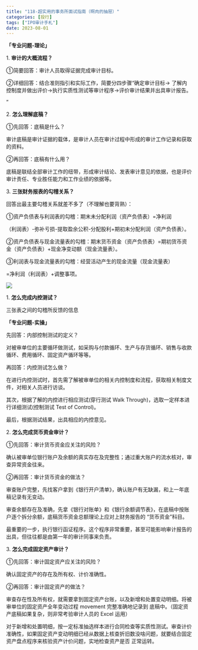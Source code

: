```yaml
---
title: "118-超实用的事务所面试指南（啊肉的抽屉）"
categories: [投行]
tags: ["IPO审计手札"]
date: 2023-08-01
---
```

**「专业问题-理论」**

1. **审计的大概流程？**

①简要回答：审计人员取得证据完成审计目标。

②详细回答：结合准则指引和实际工作，简要分四步骤“确定审计目标→ 了解内控制度并做出评价→执行实质性测试等审计程序→评价审计结果并出具审计报告。

”

2. **怎么理解底稿？**

①先回答：底稿是什么？

审计底稿是审计证据的载体，是审计人员在审计过程中形成的审计工作记录和获取的资料。

②再回答：底稿有什么用？

底稿是联结全部审计工作的纽带，形成审计结论、发表审计意见的依据，也是评价审计责任、专业胜任能力和工作业绩的依据等。

3. **三张财务报表的勾稽关系？**

回答出最主要勾稽关系就差不多了（不理解也要背熟）：

  

①资产负债表与利润表的勾稽：期末未分配利润（资产负债表）=净利润

（利润表）-弥补亏损-提取盈余公积-分配股利+期初未分配利润（资产负债表）。

②资产负债表与现金流量表的勾稽：期末货币资金（资产负债表）=期初货币资金（资产负债表）+现金净变动额（现金流量表）。

③利润表与现金流量表的勾稽：经营活动产生的现金流量（现金流量表）

=净利润（利润表）+调整事项。

![](https://cdn.staticaly.com/gh/richffan/img@main/obsidian/IPO/118-超实用的事务所面试指南（啊肉的抽屉）_1.webp)

1. **怎么完成内控测试？**

三张表之间的勾稽所反馈的信息

**「专业问题-实操」**

先回答：内部控制测试的定义？

对被审单位的主要循环做测试，如采购与付款循环、生产与存货循环、销售与收款循环、费用循环、固定资产循环等等。

再回答：内控测试怎么做？

在进行内控测试时，首先需了解被审单位的相关内控制度和流程，获取相关制度文件，对相关人员进行访谈。

其次，根据了解的内控进行相应测试(穿行测试 Walk Through)，选取一定样本进行详细测试(控制测试 Test of Control)。

最后，根据测试结果，出具相应的内控意见。

2. **怎么完成货币资金审计？**

①先回答：审计货币资金应关注的风险？

确认被审单位银行账户及余额的真实存在及完整性；通过重大账户的流水核对，审查异常资金往来。

②再回答：审计货币资金的做法？

审查账户完整，先找客户拿到《银行开户清单》，确认账户有无缺漏，和上一年底稿记录有无变动。

审查余额存在及准确，先拿《银行对账单》和《银行余额调节表》，在底稿中按账户逐个拆分余额，底稿货币资金总额理论上应对上财务报告的 “货币资金”科目。

  

最重要的一步，执行银行函证程序。这个程序非常重要，甚至可能影响审计报告的出具，但往往都是由第一年的审计同事来负责。

3. **怎么完成固定资产审计？**

①先回答：审计固定资产应关注的风险？

确认固定资产的存在及所有权、计价准确性。

②再回答：审计固定资产的做法？

审查存在性及所有权，就需要拿到固定资产台账，以及新增和处置变动明细。将被审单位的固定资产全年变动过程 movement 完整准确地记录到 底稿中。（固定资产底稿如果复杂，则非常考验审计人员的 Excel 运用）

对于新增和处置明细，按一定标准抽选样本进行合同检查等实质性测试。审查计价准确性，如果固定资产变动明细已经从数据上核查折旧数没啥问题，就要结合固定资产盘点程序来核验资产计价问题，实地检查资产是否 正常运转。